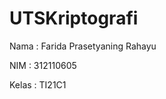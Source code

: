 # UTSKriptografi
<p> Nama : Farida Prasetyaning Rahayu</p>
<p> NIM : 312110605 </p>
<p> Kelas : TI21C1 </p>
